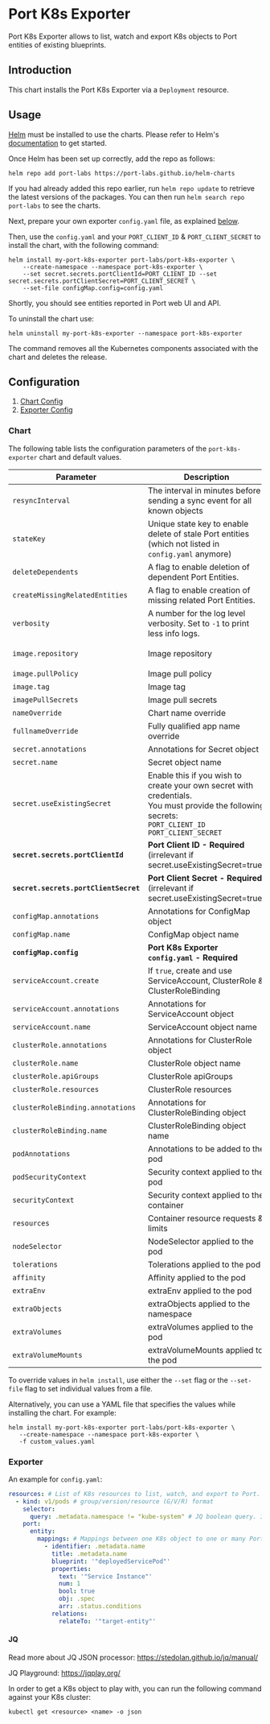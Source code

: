 # Port K8s Exporter

Port K8s Exporter allows to list, watch and export K8s objects to Port entities of existing blueprints.

## Introduction

This chart installs the Port K8s Exporter via a `Deployment` resource.

## Usage

[Helm](https://helm.sh) must be installed to use the charts.  Please refer to
Helm's [documentation](https://helm.sh/docs) to get started.

Once Helm has been set up correctly, add the repo as follows:

    helm repo add port-labs https://port-labs.github.io/helm-charts

If you had already added this repo earlier, run `helm repo update` to retrieve
the latest versions of the packages.  You can then run `helm search repo
port-labs` to see the charts.

Next, prepare your own exporter `config.yaml` file, as explained [below](#Exporter).

Then, use the `config.yaml` and your `PORT_CLIENT_ID` & `PORT_CLIENT_SECRET` to install the chart, with the following command:

    helm install my-port-k8s-exporter port-labs/port-k8s-exporter \
        --create-namespace --namespace port-k8s-exporter \
        --set secret.secrets.portClientId=PORT_CLIENT_ID --set secret.secrets.portClientSecret=PORT_CLIENT_SECRET \
        --set-file configMap.config=config.yaml

Shortly, you should see entities reported in Port web UI and API.

To uninstall the chart use:

    helm uninstall my-port-k8s-exporter --namespace port-k8s-exporter

The command removes all the Kubernetes components associated with the chart and deletes the release.

## Configuration

1. [Chart Config](#Chart)
2. [Exporter Config](#Exporter)

### Chart

The following table lists the configuration parameters of the `port-k8s-exporter` chart and default values.

| Parameter                             | Description                                                                                                                                                | Default                               |
|---------------------------------------|------------------------------------------------------------------------------------------------------------------------------------------------------------|---------------------------------------|
| `resyncInterval`                      | The interval in minutes before sending a sync event for all known objects                                                                                  | `0`                                   |
| `stateKey`                            | Unique state key to enable delete of stale Port entities (which not listed in `config.yaml` anymore)                                                       | `""` (when empty, replaced by uuid)   |
| `deleteDependents`                    | A flag to enable deletion of dependent Port Entities.                                                                                                      | `false`                               |
| `createMissingRelatedEntities`        | A flag to enable creation of missing related Port Entities.                                                                                                | `false`                               |
| `verbosity`                           | A number for the log level verbosity. Set to `-1` to print less info logs.                                                                                 | `0`                                   |
| `image.repository`                    | Image repository                                                                                                                                           | `ghcr.io/port-labs/port-k8s-exporter` |
| `image.pullPolicy`                    | Image pull policy                                                                                                                                          | `IfNotPresent`                        |
| `image.tag`                           | Image tag                                                                                                                                                  | `""`                                  |
| `imagePullSecrets`                    | Image pull secrets                                                                                                                                         | `[]`                                  |
| `nameOverride`                        | Chart name override                                                                                                                                        | `""`                                  |
| `fullnameOverride`                    | Fully qualified app name override                                                                                                                          | `""`                                  |
| `secret.annotations`                  | Annotations for Secret object                                                                                                                              | `{}`                                  |
| `secret.name`                         | Secret object name                                                                                                                                         | `""`                                  |
| `secret.useExistingSecret`            | Enable this if you wish to create your own secret with credentials.<br>You must provide the following secrets:<br>`PORT_CLIENT_ID`<br>`PORT_CLIENT_SECRET` | `false`                               |
| **`secret.secrets.portClientId`**     | **Port Client ID - Required** (irrelevant if secret.useExistingSecret=true)                                                                                | `""`                                  |
| **`secret.secrets.portClientSecret`** | **Port Client Secret - Required** (irrelevant if secret.useExistingSecret=true)                                                                            | `""`                                  |
| `configMap.annotations`               | Annotations for ConfigMap object                                                                                                                           | `{}`                                  |
| `configMap.name`                      | ConfigMap object name                                                                                                                                      | `""`                                  |
| **`configMap.config`**                | **Port K8s Exporter `config.yaml` - Required**                                                                                                             |                                       |
| `serviceAccount.create`               | If `true`, create and use ServiceAccount, ClusterRole & ClusterRoleBinding                                                                                 | `true`                                |
| `serviceAccount.annotations`          | Annotations for ServiceAccount object                                                                                                                      | `{}`                                  |
| `serviceAccount.name`                 | ServiceAccount object name                                                                                                                                 | `""`                                  |
| `clusterRole.annotations`             | Annotations for ClusterRole object                                                                                                                         | `{}`                                  |
| `clusterRole.name`                    | ClusterRole object name                                                                                                                                    | `""`                                  |
| `clusterRole.apiGroups`               | ClusterRole apiGroups                                                                                                                                      | `"{'*'}"`                             |
| `clusterRole.resources`               | ClusterRole resources                                                                                                                                      | `"{'*'}"`                             |
| `clusterRoleBinding.annotations`      | Annotations for ClusterRoleBinding object                                                                                                                  | `{}`                                  |
| `clusterRoleBinding.name`             | ClusterRoleBinding object name                                                                                                                             | `""`                                  |
| `podAnnotations`                      | Annotations to be added to the pod                                                                                                                         | `{}`                                  |
| `podSecurityContext`                  | Security context applied to the pod                                                                                                                        | `{}`                                  |
| `securityContext`                     | Security context applied to the container                                                                                                                  | `{}`                                  |
| `resources`                           | Container resource requests & limits                                                                                                                       | `{}`                                  |
| `nodeSelector`                        | NodeSelector applied to the pod                                                                                                                            | `{}`                                  |
| `tolerations`                         | Tolerations applied to the pod                                                                                                                             | `[]`                                  |
| `affinity`                            | Affinity applied to the pod                                                                                                                                | `{}`                                  |
| `extraEnv`                            | extraEnv applied to the pod                                                                                                                                | `[]`                                  |
| `extraObjects`                        | extraObjects applied to the namespace                                                                                                                      | `[]`                                  |
| `extraVolumes`                        | extraVolumes applied to the pod                                                                                                                            | `[]`                                  |
| `extraVolumeMounts`                   | extraVolumeMounts applied to the pod                                                                                                                       | `[]`                                  |

To override values in `helm install`, use either the `--set` flag or the `--set-file` flag to set individual values from a file.

Alternatively, you can use a YAML file that specifies the values while installing the chart. For example:

    helm install my-port-k8s-exporter port-labs/port-k8s-exporter \
       --create-namespace --namespace port-k8s-exporter \
       -f custom_values.yaml

### Exporter

An example for `config.yaml`:

```yaml
resources: # List of K8s resources to list, watch, and export to Port.
  - kind: v1/pods # group/version/resource (G/V/R) format
    selector:
      query: .metadata.namespace != "kube-system" # JQ boolean query. If evaluated to false - skip syncing the object.
    port:
      entity:
        mappings: # Mappings between one K8s object to one or many Port Entities. Each value is a JQ query.
          - identifier: .metadata.name
            title: .metadata.name
            blueprint: '"deployedServicePod"'
            properties:
              text: '"Service Instance"'
              num: 1
              bool: true
              obj: .spec
              arr: .status.conditions
            relations:
              relateTo: '"target-entity"'
```

#### JQ

Read more about JQ JSON processor: https://stedolan.github.io/jq/manual/

JQ Playground: https://jqplay.org/

In order to get a K8s object to play with, you can run the following command against your K8s cluster:

    kubectl get <resource> <name> -o json